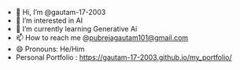 - 👋 Hi, I’m @gautam-17-2003
- 👀 I’m interested in AI 
- 🌱 I’m currently learning Generative Ai
- 📫 How to reach me @pubrejagautam101@gmail.com
- 😄 Pronouns: He/Him
- Personal Portfolio : https://gautam-17-2003.github.io/my_portfolio/

<!---
gautam-17-2003/gautam-17-2003 is a ✨ special ✨ repository because its `README.md` (this file) appears on your GitHub profile.
You can click the Preview link to take a look at your changes.
--->
